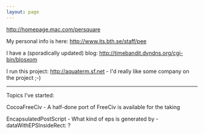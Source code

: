 ```yaml
---
layout: page
---
```




http://homepage.mac.com/persquare

My personal info is here: http://www.its.bth.se/staff/pee

I have a (sporadically updated) blog: http://timebandit.dyndns.org/cgi-bin/blosxom

I run this project: http://aquaterm.sf.net - I'd really like some company on the project ;-)

----

Topics I've started:

CocoaFreeCiv - A half-done port of FreeCiv is available for the taking

EncapsulatedPostScript - What kind of eps is generated by -dataWithEPSInsideRect: ?
